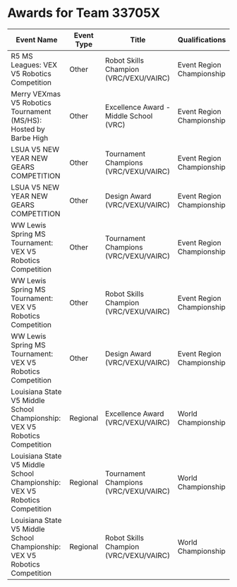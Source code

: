 # Awards for Team 33705X

| Event Name | Event Type | Title | Qualifications |
|------------|------------|-------|----------------|
| R5 MS Leagues: VEX V5 Robotics Competition | Other | Robot Skills Champion (VRC/VEXU/VAIRC) | Event Region Championship |
| Merry VEXmas V5 Robotics Tournament (MS/HS): Hosted by Barbe High | Other | Excellence Award - Middle School (VRC) | Event Region Championship |
| LSUA V5 NEW YEAR NEW GEARS COMPETITION | Other | Tournament Champions (VRC/VEXU/VAIRC) | Event Region Championship |
| LSUA V5 NEW YEAR NEW GEARS COMPETITION | Other | Design Award (VRC/VEXU/VAIRC) | Event Region Championship |
| WW Lewis Spring MS Tournament: VEX V5 Robotics Competition | Other | Tournament Champions (VRC/VEXU/VAIRC) | Event Region Championship |
| WW Lewis Spring MS Tournament: VEX V5 Robotics Competition | Other | Robot Skills Champion (VRC/VEXU/VAIRC) | Event Region Championship |
| WW Lewis Spring MS Tournament: VEX V5 Robotics Competition | Other | Design Award (VRC/VEXU/VAIRC) | Event Region Championship |
| Louisiana State V5 Middle School Championship: VEX V5 Robotics Competition | Regional | Excellence Award (VRC/VEXU/VAIRC) | World Championship |
| Louisiana State V5 Middle School Championship: VEX V5 Robotics Competition | Regional | Tournament Champions (VRC/VEXU/VAIRC) | World Championship |
| Louisiana State V5 Middle School Championship: VEX V5 Robotics Competition | Regional | Robot Skills Champion (VRC/VEXU/VAIRC) | World Championship |
